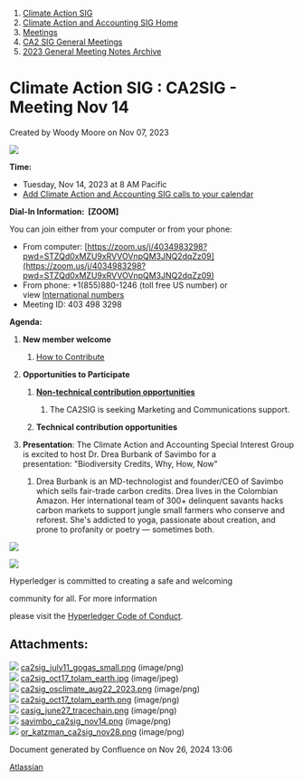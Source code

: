 1. [Climate Action SIG](index.html)
2. [Climate Action and Accounting SIG Home](Climate-Action-and-Accounting-SIG-Home_19005445.html)
3. [Meetings](Meetings_19005583.html)
4. [CA2 SIG General Meetings](CA2-SIG-General-Meetings_19006785.html)
5. [2023 General Meeting Notes Archive](2023-General-Meeting-Notes-Archive_19009928.html)

# Climate Action SIG : CA2SIG - Meeting Nov 14

Created by Woody Moore on Nov 07, 2023

![](attachments/19010455/19010461.png?height=250)

**Time:**

- Tuesday, Nov 14, 2023 at 8 AM Pacific
- [Add Climate Action and Accounting SIG calls to your calendar](https://lists.hyperledger.org/g/climate-sig/ics/invite.ics?repeatid=24572)

**Dial-In Information:  \[ZOOM]**

You can join either from your computer or from your phone:

- From computer: [https://zoom.us/j/4034983298?pwd=STZQd0xMZU9xRVVOVnpQM3JNQ2dqZz09](https://zoom.us/j/4034983298?pwd=STZQd0xMZU9xRVVOVnpQM3JNQ2dqZz09)
- From phone: +1(855)880-1246 (toll free US number) or view [International numbers](https://zoom.us/u/bAaJoyznp)
- Meeting ID: 403 498 3298

**Agenda:**

1. **New member welcome**
   
   1. [How to Contribute](https://lf-hyperledger.atlassian.net/wiki/display/CASIG/How+to+Contribute)
2. **Opportunities to Participate**
   
   1. **[Non-technical contribution opportunities](https://lf-hyperledger.atlassian.net/wiki/display/CASIG/Non-technical+Contribution+Opportunities)**
      
      1. The CA2SIG is seeking Marketing and Communications support.
   2. **Technical contribution opportunities**
3. **Presentation**: The Climate Action and Accounting Special Interest Group is excited to host Dr. Drea Burbank of Savimbo for a presentation: "Biodiversity Credits, Why, How, Now"
   
   1. Drea Burbank is an MD-technologist and founder/CEO of Savimbo which sells fair-trade carbon credits. Drea lives in the Colombian Amazon. Her international team of 300+ delinquent savants hacks carbon markets to support jungle small farmers who conserve and reforest. She's addicted to yoga, passionate about creation, and prone to profanity or poetry — sometimes both.

![](https://wiki.hyperledger.org/download/attachments/29034696/Antitrustnotice.png?version=1&modificationDate=1581695654000&api=v2)

![](https://wiki.hyperledger.org/download/attachments/2392771/welcome.png?version=2&modificationDate=1572450107000&api=v2)

Hyperledger is committed to creating a safe and welcoming

community for all. For more information

please visit the [Hyperledger Code of Conduct](https://lf-hyperledger.atlassian.net/wiki/spaces/HYP/pages/19595281/Hyperledger+Code+of+Conduct).

## Attachments:

![](images/icons/bullet_blue.gif) [ca2sig\_july11\_gogas\_small.png](attachments/19010455/19010459.png) (image/png)  
![](images/icons/bullet_blue.gif) [ca2sig\_oct17\_tolam\_earth.jpg](attachments/19010455/19010457.jpg) (image/jpeg)  
![](images/icons/bullet_blue.gif) [ca2sig\_osclimate\_aug22\_2023.png](attachments/19010455/19010458.png) (image/png)  
![](images/icons/bullet_blue.gif) [ca2sig\_oct17\_tolam\_earth.png](attachments/19010455/19010456.png) (image/png)  
![](images/icons/bullet_blue.gif) [casig\_june27\_tracechain.png](attachments/19010455/19010460.png) (image/png)  
![](images/icons/bullet_blue.gif) [savimbo\_ca2sig\_nov14.png](attachments/19010455/19010461.png) (image/png)  
![](images/icons/bullet_blue.gif) [or\_katzman\_ca2sig\_nov28.png](attachments/19010455/19010462.png) (image/png)

Document generated by Confluence on Nov 26, 2024 13:06

[Atlassian](http://www.atlassian.com/)
